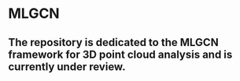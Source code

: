 # MLGCN
## The repository is dedicated to the MLGCN framework for 3D point cloud analysis and is currently under review.
